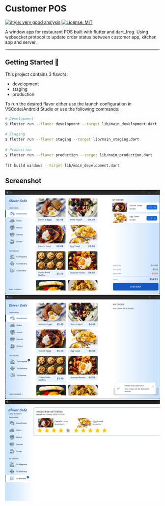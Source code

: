 # Customer POS
[![style: very good analysis][very_good_analysis_badge]][very_good_analysis_link]
[![License: MIT][license_badge]][license_link]

A window app for restaurant POS built with flutter and dart_frog. Using websocket protocol to update order status between customer app, kitchen app and server.

---

## Getting Started 🚀

This project contains 3 flavors:

- development
- staging
- production

To run the desired flavor either use the launch configuration in VSCode/Android Studio or use the following commands:

```sh
# Development
$ flutter run --flavor development --target lib/main_development.dart

# Staging
$ flutter run --flavor staging --target lib/main_staging.dart

# Production
$ flutter run --flavor production --target lib/main_production.dart

flt build windows --target lib/main_development.dart
```

## Screenshot
![Screenshot](./screenshot/dat%20mon.png)
![Screenshot](./screenshot/dat%20mon%20thanh%20cong.png)
![Screenshot](./screenshot/review.png)

[coverage_badge]: coverage_badge.svg
[flutter_localizations_link]: https://api.flutter.dev/flutter/flutter_localizations/flutter_localizations-library.html
[internationalization_link]: https://flutter.dev/docs/development/accessibility-and-localization/internationalization
[license_badge]: https://img.shields.io/badge/license-MIT-blue.svg
[license_link]: https://opensource.org/licenses/MIT
[very_good_analysis_badge]: https://img.shields.io/badge/style-very_good_analysis-B22C89.svg
[very_good_analysis_link]: https://pub.dev/packages/very_good_analysis
[very_good_cli_link]: https://github.com/VeryGoodOpenSource/very_good_cli
